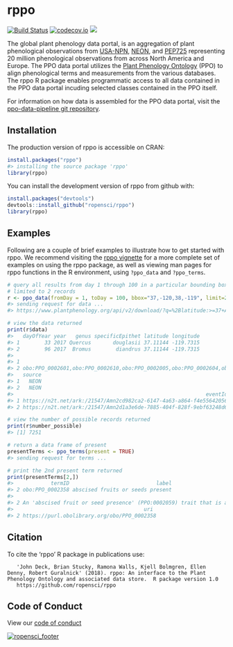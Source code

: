 
<!-- README.md is generated from README.Rmd. Please edit that file -->

# rppo

[![Build
Status](https://travis-ci.org/ropensci/rppo.svg?branch=master)](https://travis-ci.org/ropensci/rppo)
[![codecov.io](https://codecov.io/github/r-lib/covr/coverage.svg?branch=master)](https://codecov.io/github/r-lib/covr?branch=master)
[![](https://badges.ropensci.org/207_status.svg)](https://github.com/ropensci/software-review/issues/207)

The global plant phenology data portal, is an aggregation of plant
phenological observations from
[USA-NPN](https://www.usanpn.org/usa-national-phenology-network),
[NEON](https://www.neonscience.org/), and
[PEP725](https://www.pep725.eu/) representing 20 million phenological
observations from across North America and Europe. The PPO data portal
utilizes the [Plant Phenology
Ontology](https://github.com/PlantPhenoOntology/ppo/) (PPO) to align
phenological terms and measurements from the various databases. The rppo
R package enables programmatic access to all data contained in the PPO
data portal incuding selected classes contained in the PPO itself.

For information on how data is assembled for the PPO data portal, visit
the [ppo-data-pipeline git
repository](https://github.com/biocodellc/ppo-data-pipeline).

## Installation

The production version of rppo is accessible on CRAN:

``` r
install.packages("rppo")  
#> installing the source package 'rppo'
library(rppo)
```

You can install the development version of rppo from github with:

``` r
install.packages("devtools")
devtools::install_github("ropensci/rppo")
library(rppo)
```

## Examples

Following are a couple of brief examples to illustrate how to get
started with rppo. We recommend visiting the [rppo
vignette](https://htmlpreview.github.io/?https://github.com/ropensci/rppo/blob/master/vignettes/rppo-vignette.html)
for a more complete set of examples on using the rppo package, as well
as viewing man pages for rppo functions in the R environment, using
`?ppo_data` and
`?ppo_terms`.

``` r
# query all results from day 1 through 100 in a particular bounding box, 
# limited to 2 records
r <- ppo_data(fromDay = 1, toDay = 100, bbox="37,-120,38,-119", limit=2)
#> sending request for data ...
#> https://www.plantphenology.org/api/v2/download/?q=%2Blatitude:>=37+AND+%2Blatitude:<=38+AND+%2Blongitude:>=-120+AND+%2Blongitude:<=-119+AND+%2BdayOfYear:>=1+AND+%2BdayOfYear:<=100+AND+source:USA-NPN,NEON&source=latitude,longitude,year,dayOfYear,termID&limit=2

# view the data returned
print(r$data)
#>   dayOfYear year   genus specificEpithet latitude longitude
#> 1        33 2017 Quercus       douglasii 37.11144 -119.7315
#> 2        96 2017  Bromus        diandrus 37.11144 -119.7315
#>                                                                                                                                                                                                                                            termID
#> 1                                                                                                                                                                                                 obo:PPO_0002610,obo:PPO_0002013,obo:PPO_0002000
#> 2 obo:PPO_0002601,obo:PPO_0002610,obo:PPO_0002005,obo:PPO_0002604,obo:PPO_0002605,obo:PPO_0002013,obo:PPO_0002003,obo:PPO_0002000,obo:PPO_0002602,obo:PPO_0002006,obo:PPO_0002007,obo:PPO_0002004,obo:PPO_0002008,obo:PPO_0002603,obo:PPO_0002600
#>   source
#> 1   NEON
#> 2   NEON
#>                                                              eventId
#> 1 https://n2t.net/ark:/21547/Amn2cd982ca2-6147-4a63-a864-f4e556420562
#> 2 https://n2t.net/ark:/21547/Amn2d1a3e6de-7885-404f-828f-9ebf63248d68

# view the number of possible records returned
print(r$number_possible)
#> [1] 7251

# return a data frame of present
presentTerms <- ppo_terms(present = TRUE)
#> sending request for terms ...

# print the 2nd present term returned
print(presentTerms[2,])
#>            termID                            label
#> 2 obo:PPO_0002358 abscised fruits or seeds present
#>                                                                                                                                                                                                                                                                                                                                  definition
#> 2 An 'abscised fruit or seed presence' (PPO:0002059) trait that is a 'quality of' (RO:0000080) a 'whole plant' (PO:0000003) from which at least one 'ripe fruit' (PPO:0001045) has been abscised or removed by an herbivore or that has at least one 'ripe fruit' (PPO:0001045) that has abscised at least one 'mature seed' (PPO:0001024).
#>                                          uri
#> 2 https://purl.obolibrary.org/obo/PPO_0002358
```

## Citation

To cite the ‘rppo’ R package in publications
use:

``` 
   'John Deck, Brian Stucky, Ramona Walls, Kjell Bolmgren, Ellen Denny, Robert Guralnick' (2018). rppo: An interface to the Plant Phenology Ontology and associated data store.  R package version 1.0
   https://github.com/ropensci/rppo
```

## Code of Conduct

View our [code of conduct](https://github.com/ropensci/rppo/blob/master/CONDUCT.md)

[![ropensci\_footer](https://ropensci.org/public_images/github_footer.png)](https://ropensci.org)

